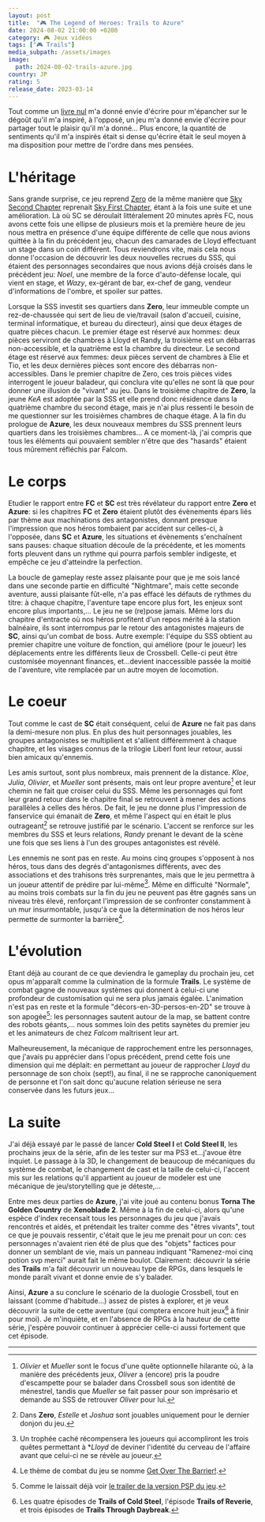 ```yaml
---
layout: post
title:  "🎮 The Legend of Heroes: Trails to Azure"
date: 2024-08-02 21:00:00 +0200
category: 🎮 Jeux vidéos
tags: ["🎮 Trails"]
media_subpath: /assets/images
image:
  path: 2024-08-02-trails-azure.jpg
country: JP
rating: 5
release_date: 2023-03-14
---
```


Tout comme un [livre nul](/posts/aux-origines-de-castlevania-sotn/) m'a donné envie d'écrire pour m'épancher sur le dégoût qu'il m'a inspiré, à l'opposé, un jeu m'a donné envie d'écrire pour partager tout le plaisir qu'il m'a donné... Plus encore, la quantité de sentiments qu'il m'a inspirés était si dense qu'écrire était le seul moyen à ma disposition pour mettre de l'ordre dans mes pensées.

# L'héritage

Sans grande surprise, ce jeu reprend [Zero](/posts/trails-zero/) de la même manière que [Sky Second Chapter](/posts/trails-sky-sc-evo/) reprenait [Sky First Chapter](/posts/trails-sky-fc-evo/), étant à la fois une suite et une amélioration. Là où SC se déroulait littéralement 20 minutes après FC, nous avons cette fois une ellipse de plusieurs mois et la première heure de jeu nous mettra en présence d'une équipe différente de celle que nous avions quittée à la fin du précédent jeu, chacun des camarades de Lloyd effectuant un stage dans un coin différent. Tous reviendrons vite, mais cela nous donne l'occasion de découvrir les deux nouvelles recrues du SSS, qui étaient des personnages secondaires que nous avions déjà croisés dans le précédent jeu: *Noel*, une membre de la force d'auto-défense locale, qui vient en stage, et *Wazy*, ex-gérant de bar, ex-chef de gang, vendeur d'informations de l'ombre, et spoiler sur pattes.

Lorsque la SSS investit ses quartiers dans **Zero**, leur immeuble compte un rez-de-chaussée qui sert de lieu de vie/travail (salon d'accueil, cuisine, terminal informatique, et bureau du directeur), ainsi que deux étages de quatre pièces chacun. Le premier étage est réservé aux hommes: deux pièces serviront de chambres à Lloyd et Randy, la troisième est un débarras non-accessible, et la quatrième est la chambre du directeur. Le second étage est réservé aux femmes: deux pièces servent de chambres à Elie et Tio, et les deux dernières pièces sont encore des débarras non-accessibles. Dans le premier chapitre de Zero, ces trois pièces vides interrogent le joueur baladeur, qui conclura vite qu'elles ne sont là que pour donner une illusion de "vivant" au jeu. Dans le troisième chapitre de **Zero**, la jeune *KeA* est adoptée par la SSS et elle prend donc résidence dans la quatrième chambre du second étage, mais je n'ai plus ressenti le besoin de me questionner sur les troisièmes chambres de chaque étage. A la fin du prologue de **Azure**, les deux nouveaux membres du SSS prennent leurs quartiers dans les troisièmes chambres... A ce moment-là, j'ai compris que tous les éléments qui pouvaient sembler n'être que des "hasards" étaient tous mûrement réfléchis par Falcom.

# Le corps

Etudier le rapport entre **FC** et **SC** est très révélateur du rapport entre **Zero** et **Azure**: si les chapitres **FC** et **Zero** étaient plutôt des évènements épars liés par thème aux machinations des antagonistes, donnant presque l'impression que nos héros tombaient par accident sur celles-ci, à l'opposée, dans **SC** et **Azure**, les situations et évènements s'enchaînent sans pauses: chaque situation découle de la précédente, et les moments forts pleuvent dans un rythme qui pourra parfois sembler indigeste, et empêche ce jeu d'atteindre la perfection.

La boucle de gameplay reste assez plaisante pour que je me sois lancé dans une seconde partie en difficulté "Nightmare", mais cette seconde aventure, aussi plaisante fût-elle, n'a pas effacé les défauts de rythmes du titre: à chaque chapitre, l'aventure tape encore plus fort, les enjeux sont encore plus importants,... Le jeu ne se (re)pose jamais. Même lors du chapitre d'entracte où nos héros profitent d'un repos mérité à la station balnéaire, ils sont interrompus par le retour des antagonistes majeurs de **SC**, ainsi qu'un combat de boss. Autre exemple: l'équipe du SSS obtient au premier chapitre une voiture de fonction, qui améliore (pour le joueur) les déplacements entre les différents lieux de Crossbell. Celle-ci peut être customisée moyennant finances, et...devient inaccessible passée la moitié de l'aventure, vite remplacée par un autre moyen de locomotion.

# Le coeur

Tout comme le cast de **SC** était conséquent, celui de **Azure** ne fait pas dans la demi-mesure non plus. En plus des huit personnages jouables, les groupes antagonistes se multiplient et s'allient différemment à chaque chapitre, et les visages connus de la trilogie Liberl font leur retour, aussi bien amicaux qu'ennemis.

Les amis surtout, sont plus nombreux, mais prennent de la distance. *Kloe*, *Julia*, *Olivier*, et *Mueller* sont présents, mais ont leur propre aventure[^1] et leur chemin ne fait que croiser celui du SSS. Même les personnages qui font leur grand retour dans le chapitre final se retrouvent à mener des actions parallèles à celles des héros. De fait, le jeu ne donne plus l'impression de fanservice qui émanait de **Zero**, et même l'aspect qui en était le plus outrageant[^2] se retrouve justifié par le scénario. L'accent se renforce sur les membres du SSS et leurs relations, *Randy* prenant le devant de la scène une fois que ses liens à l'un des groupes antagonistes est révélé.

Les ennemis ne sont pas en reste. Au moins cinq groupes s'opposent à nos héros, tous dans des degrés d'antagonismes différents, avec des associations et des trahisons très surprenantes, mais que le jeu permettra à un joueur attentif de prédire par lui-même[^3]. Même en difficulté "Normale", au moins trois combats sur la fin du jeu ne peuvent pas être gagnés sans un niveau très élevé, renforçant l'impression de se confronter constamment à un mur insurmontable, jusqu'à ce que la détermination de nos héros leur permette de surmonter la barrière[^4].

# L'évolution

Etant déjà au courant de ce que deviendra le gameplay du prochain jeu, cet opus m'apparaît comme la culmination de la formule **Trails**. Le système de combat gagne de nouveaux systèmes qui donnent à celui-ci une profondeur de customisation qui ne sera plus jamais égalée. L'animation n'est pas en reste et la formule "décors-en-3D-persos-en-2D" se trouve à son apogée[^5]: les personnages sautent autour de la map, se battent contre des robots géants,... nous sommes loin des petits saynètes du premier jeu et les animateurs de chez *Falcom* maîtrisent leur art.

Malheureusement, la mécanique de rapprochement entre les personnages, que j'avais pu apprécier dans l'opus précédent, prend cette fois une dimension qui me déplait: en permettant au joueur de rapprocher *Lloyd* du personnage de son choix (sept!), au final, il ne se rapproche canoniquement de personne et l'on sait donc qu'aucune relation sérieuse ne sera conservée dans les futurs jeux...

# La suite

J'ai déjà essayé par le passé de lancer **Cold Steel I** et **Cold Steel II**, les prochains jeux de la série, afin de les tester sur ma PS3 et...j'avoue être inquiet. Le passage à la 3D, le changement de beaucoup de mécaniques du système de combat, le changement de cast et la taille de celui-ci, l'accent mis sur les relations qu'il appartient au joueur de modeler est une mécanique de jeu/storytelling que je déteste,...

Entre mes deux parties de **Azure**, j'ai vite joué au contenu bonus **Torna The Golden Country** de **Xenoblade 2**. Même à la fin de celui-ci, alors qu'une espèce d'index recensait tous les personnages du jeu que j'avais rencontrés et aidés, et prétendait les traiter comme des "êtres vivants", tout ce que je pouvais ressentir, c'était que le jeu me prenait pour un con: ces personnages n'avaient rien été de plus que des "objets" factices pour donner un semblant de vie, mais un panneau indiquant "Ramenez-moi cinq potion svp merci" aurait fait le même boulot. Clairement: découvrir la série des **Trails** m'a fait découvrir un nouveau type de RPGs, dans lesquels le monde paraît vivant et donne envie de s'y balader.

Ainsi, **Azure** a su conclure le scénario de la duologie Crossbell, tout en laissant (comme d'habitude...) assez de pistes à explorer, et je veux découvrir la suite de cette aventure (qui comptera encore huit jeux[^6] à finir pour moi). Je m'inquiète, et en l'absence de RPGs à la hauteur de cette série, j'espère pouvoir continuer à apprécier celle-ci aussi fortement que cet épisode.

* * *
[^1]: *Olivier* et *Mueller* sont le focus d'une quête optionnelle hilarante où, à la manière des précédents jeux, *Oliver* a (encore) pris la poudre d'escampette pour se balader dans Crossbell sous son identité de ménestrel, tandis que *Mueller* se fait passer pour son imprésario et demande au SSS de retrouver *Oliver* pour lui.
[^2]: Dans **Zero**, *Estelle* et *Joshua* sont jouables uniquement pour le dernier donjon du jeu.
[^3]: Un trophée caché récompensera les joueurs qui accompliront les trois quêtes permettant à **Lloyd* de deviner l'identité du cerveau de l'affaire avant que celui-ci ne se révèle au joueur.
[^4]: Le thème de combat du jeu se nomme [<i class="fab fa-youtube"></i> Get Over The Barrier!](https://www.youtube.com/watch?v=mtq-uX-XzaQ).
[^5]: Comme le laissait déjà voir [<i class="fab fa-youtube"></i> le trailer de la version PSP du jeu](https://www.youtube.com/watch?v=WGXe0SIDeZY).
[^6]: Les quatre épisodes de **Trails of Cold Steel**, l'épisode **Trails of Reverie**, et trois épisodes de **Trails Through Daybreak**.
